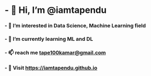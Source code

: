 # - 👋 Hi, I’m @iamtapendu
### - 👀 I’m interested in Data Science, Machine Learning field
### - 🌱 I’m currently learning ML and DL
### - 📫 reach me tape100kamar@gmail.com
### - :runner: Visit https://iamtapendu.github.io

<!---
iamtapendu/iamtapendu is a ✨ special ✨ repository because its `README.md` (this file) appears on your GitHub profile.
You can click the Preview link to take a look at your changes.
--->
